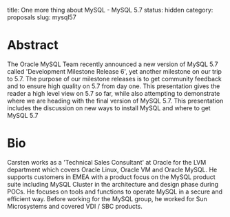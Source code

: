 title: One more thing about MySQL - MySQL 5.7
status: hidden
category: proposals
slug: mysql57

# Abstract
The Oracle MySQL Team recently announced a new version of MySQL 5.7 called
'Development Milestone Release 6',  yet another milestone on our trip to 5.7.
The purpose of our milestone releases is to get community feedback and to
ensure high quality on 5.7 from day one. This presentation gives the reader a
high level view on 5.7 so far, while also attempting to demonstrate where we
are heading with the final version of MySQL 5.7. This presentation includes the
discussion on new ways to install MySQL and where to get MySQL 5.7

# Bio
Carsten works as a 'Technical Sales Consultant' at Oracle for the LVM
department which covers Oracle Linux, Oracle VM and Oracle MySQL.
He supports customers in EMEA with a product focus on the MySQL product
suite including MySQL Cluster in the architecture and design phase during
POCs. He focuses on tools and functions to operate MySQL in a secure and
efficient way.
Before working for the MySQL group, he worked for Sun Microsystems and
covered VDI / SBC products.
